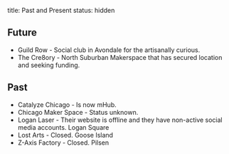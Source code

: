 title: Past and Present
status: hidden

## Future

* Guild Row - Social club in Avondale for the artisanally curious.  
* The Cre8ory - North Suburban Makerspace that has secured location and seeking funding.  

## Past

* Catalyze Chicago - Is now mHub.  
* Chicago Maker Space - Status unknown.  
* Logan Laser - Their website is offline and they have non-active social media accounts. Logan Square  
* Lost Arts - Closed. Goose Island  
* Z-Axis Factory - Closed. Pilsen  
